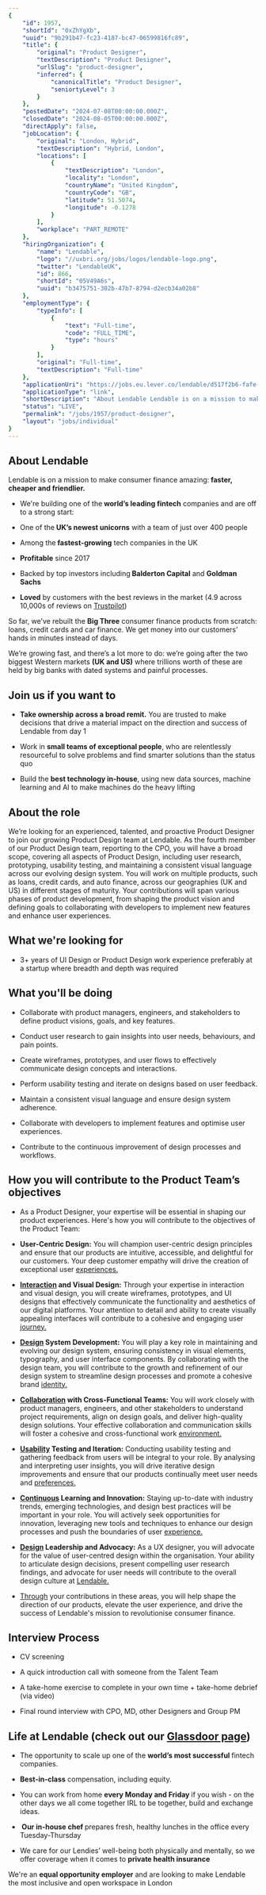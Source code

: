 ```yaml
---
{
	"id": 1957,
	"shortId": "0xZhYgXb",
	"uuid": "9b291b47-fc23-4187-bc47-06599816fc89",
	"title": {
		"original": "Product Designer",
		"textDescription": "Product Designer",
		"urlSlug": "product-designer",
		"inferred": {
			"canonicalTitle": "Product Designer",
			"seniortyLevel": 3
		}
	},
	"postedDate": "2024-07-08T00:00:00.000Z",
	"closedDate": "2024-08-05T00:00:00.000Z",
	"directApply": false,
	"jobLocation": {
		"original": "London, Hybrid",
		"textDescription": "Hybrid, London",
		"locations": [
			{
				"textDescription": "London",
				"locality": "London",
				"countryName": "United Kingdom",
				"countryCode": "GB",
				"latitude": 51.5074,
				"longitude": -0.1278
			}
		],
		"workplace": "PART_REMOTE"
	},
	"hiringOrganization": {
		"name": "Lendable",
		"logo": "//uxbri.org/jobs/logos/lendable-logo.png",
		"twitter": "LendableUK",
		"id": 866,
		"shortId": "05V49A6s",
		"uuid": "b3475751-302b-47b7-8794-d2ecb34a02b8"
	},
	"employmentType": {
		"typeInfo": [
			{
				"text": "Full-time",
				"code": "FULL_TIME",
				"type": "hours"
			}
		],
		"original": "Full-time",
		"textDescription": "Full-time"
	},
	"applicationUri": "https://jobs.eu.lever.co/lendable/d517f2b6-fafe-43dd-91e5-dd43019fea49/apply",
	"applicationType": "link",
	"shortDescription": "About Lendable Lendable is on a mission to make consumer finance amazing: faster, cheaper and friendlier. We're' building one of the world’s’ leading fintech companies and are off to a strong start",
	"status": "LIVE",
	"permalink": "/jobs/1957/product-designer",
	"layout": "jobs/individual"
}
---
```

<h2>About Lendable</h2><p>Lendable is on a mission to make consumer finance amazing:<strong>&nbsp;faster, cheaper and friendlier.</strong>&nbsp;</p><ul><li><p>We're building one of the<strong>&nbsp;world’s leading fintech</strong>&nbsp;companies and are off to a strong start:</p></li><li><p>One of the<strong>&nbsp;UK’s newest unicorns</strong>&nbsp;with a team of just over 400 people</p></li><li><p>Among the<strong> fastest-growing</strong>&nbsp;tech companies in the UK</p></li><li><p><strong>Profitable</strong>&nbsp;since 2017</p></li><li><p>Backed by top investors including<strong>&nbsp;Balderton Capital</strong>&nbsp;and&nbsp;<strong>Goldman Sachs</strong></p></li><li><p><strong>Loved</strong>&nbsp;by customers with the best reviews in the market (4.9 across 10,000s of reviews on&nbsp;<a target="_blank" rel="noopener noreferrer nofollow" href="https://uk.trustpilot.com/review/lendable.co.uk">Trustpilot</a>)</p></li></ul><p>So far, we’ve rebuilt the&nbsp;<strong>Big Three</strong>&nbsp;consumer finance products from scratch: loans, credit cards and car finance. We get money into our customers’ hands in minutes instead of days.</p><p>We’re growing fast, and there’s a lot more to do: we’re going after the two biggest Western markets&nbsp;<strong>(UK and US)</strong>&nbsp;where trillions worth of these are held by big banks with dated systems and painful processes.</p><h2>Join us if you want to</h2><ul><li><p><strong>Take ownership across a broad remit.</strong> You are trusted to make decisions that drive a material impact on the direction and success of Lendable from day 1</p></li><li><p>Work in&nbsp;<strong>small teams of exceptional people</strong>, who are relentlessly resourceful to solve problems and find smarter solutions than the status quo</p></li><li><p>Build the <strong>best technology&nbsp;in-house</strong>, using new data sources, machine learning and AI to make machines do the heavy lifting</p></li></ul><h2>About the role</h2><p>We’re looking for an experienced, talented, and proactive Product Designer to join our growing Product Design team at Lendable. As the fourth member of our Product Design team, reporting to the CPO, you will have a broad scope, covering all aspects of Product Design, including user research, prototyping, usability testing, and maintaining a consistent visual language across our evolving design system. You will work on multiple products, such as loans, credit cards, and auto finance, across our geographies (UK and US) in different stages of maturity. Your contributions will span various phases of product development, from shaping the product vision and defining goals to collaborating with developers to implement new features and enhance user experiences.</p><h2>What we're looking for</h2><ul><li><p>3+ years of UI Design or Product Design work experience preferably at a startup where breadth and depth was required</p></li></ul><h2>What you'll be doing</h2><ul><li><p>Collaborate with product managers, engineers, and stakeholders to define product visions, goals, and key features.</p></li><li><p>Conduct user research to gain insights into user needs, behaviours, and pain points.</p></li><li><p>Create wireframes, prototypes, and user flows to effectively communicate design concepts and interactions.</p></li><li><p>Perform usability testing and iterate on designs based on user feedback.</p></li><li><p>Maintain a consistent visual language and ensure design system adherence.</p></li><li><p>Collaborate with developers to implement features and optimise user experiences.</p></li><li><p>Contribute to the continuous improvement of design processes and workflows.</p></li></ul><h2>How you will contribute to the Product Team’s objectives</h2><ul><li><p>As a Product Designer, your expertise will be essential in shaping our product experiences. Here's how you will contribute to the objectives of the Product Team:</p></li></ul><ul><li><p><strong>User-Centric Design:</strong> You will champion user-centric design principles and ensure that our products are intuitive, accessible, and delightful for our customers. Your deep customer empathy will drive the creation of exceptional user <a target="_blank" rel="noopener noreferrer nofollow" href="http://experiences.Interaction">experiences.</a></p></li><li><p><a target="_blank" rel="noopener noreferrer nofollow" href="http://experiences.Interaction"><strong>Interaction</strong></a><strong> and Visual Design:</strong> Through your expertise in interaction and visual design, you will create wireframes, prototypes, and UI designs that effectively communicate the functionality and aesthetics of our digital platforms. Your attention to detail and ability to create visually appealing interfaces will contribute to a cohesive and engaging user <a target="_blank" rel="noopener noreferrer nofollow" href="http://journey.Design">journey.</a></p></li><li><p><a target="_blank" rel="noopener noreferrer nofollow" href="http://journey.Design"><strong>Design</strong></a><strong> System Development:</strong> You will play a key role in maintaining and evolving our design system, ensuring consistency in visual elements, typography, and user interface components. By collaborating with the design team, you will contribute to the growth and refinement of our design system to streamline design processes and promote a cohesive brand <a target="_blank" rel="noopener noreferrer nofollow" href="http://identity.Collaboration">identity.</a></p></li><li><p><a target="_blank" rel="noopener noreferrer nofollow" href="http://identity.Collaboration"><strong>Collaboration</strong></a><strong> with Cross-Functional Teams:</strong> You will work closely with product managers, engineers, and other stakeholders to understand project requirements, align on design goals, and deliver high-quality design solutions. Your effective collaboration and communication skills will foster a cohesive and cross-functional work <a target="_blank" rel="noopener noreferrer nofollow" href="http://environment.Usability">environment.</a></p></li><li><p><a target="_blank" rel="noopener noreferrer nofollow" href="http://environment.Usability"><strong>Usability</strong></a><strong> Testing and Iteration:</strong> Conducting usability testing and gathering feedback from users will be integral to your role. By analysing and interpreting user insights, you will drive iterative design improvements and ensure that our products continually meet user needs and <a target="_blank" rel="noopener noreferrer nofollow" href="http://preferences.Continuous">preferences.</a></p></li><li><p><a target="_blank" rel="noopener noreferrer nofollow" href="http://preferences.Continuous"><strong>Continuous</strong></a><strong> Learning and Innovation:</strong> Staying up-to-date with industry trends, emerging technologies, and design best practices will be important in your role. You will actively seek opportunities for innovation, leveraging new tools and techniques to enhance our design processes and push the boundaries of user <a target="_blank" rel="noopener noreferrer nofollow" href="http://experience.Design">experience.</a></p></li><li><p><a target="_blank" rel="noopener noreferrer nofollow" href="http://experience.Design"><strong>Design</strong></a><strong> Leadership and Advocacy:</strong> As a UX designer, you will advocate for the value of user-centred design within the organisation. Your ability to articulate design decisions, present compelling user research findings, and advocate for user needs will contribute to the overall design culture at <a target="_blank" rel="noopener noreferrer nofollow" href="http://Lendable.Through">Lendable.</a></p></li></ul><ul><li><p><a target="_blank" rel="noopener noreferrer nofollow" href="http://Lendable.Through">Through</a> your contributions in these areas, you will help shape the direction of our products, elevate the user experience, and drive the success of Lendable's mission to revolutionise consumer finance.</p></li></ul><h2>Interview Process</h2><ul><li><p>CV screening</p></li><li><p>A quick introduction call with someone from the Talent Team</p></li><li><p>A take-home exercise to complete in your own time + take-home debrief (via video)</p></li><li><p>Final round interview with CPO, MD, other Designers and Group PM</p></li></ul><h2>Life at Lendable (check out our <a target="_blank" rel="noopener noreferrer nofollow" href="https://www.glassdoor.co.uk/Reviews/Lendable-UK-Reviews-E2982908.htm">Glassdoor page</a>)</h2><ul><li><p>The opportunity to scale up one of the <strong>world’s most successful </strong>fintech companies.</p></li><li><p><strong>Best-in-class</strong> compensation, including equity.</p></li><li><p>You can work from home <strong>every Monday and Friday </strong>if you wish - on the other days we all come together IRL to be together, build and exchange ideas.</p></li><li><p><strong>&nbsp;Our in-house chef </strong>prepares fresh, healthy lunches in the office every Tuesday-Thursday</p></li><li><p>We care for our Lendies’ well-being both physically and mentally, so we offer coverage when it comes to <strong>private health insurance</strong></p></li></ul><p>​We're an <strong>equal opportunity employer</strong> and are looking to make Lendable the most inclusive and open workspace in London</p>
